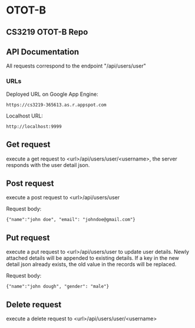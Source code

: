 # OTOT-B
## CS3219 OTOT-B Repo

## API Documentation

All requests correspond to the endpoint "/api/users/user"

### URLs
Deployed URL on Google App Engine: 
    
    https://cs3219-365613.as.r.appspot.com

Localhost URL: 

    http://localhost:9999

## Get request
execute a get request to \<url>/api/users/user/\<username>, the server responds with the user detail json.


## Post request
execute a post request to \<url>/api/users/user

Request body:

    {"name":"john doe", "email": "johndoe@gmail.com"}

## Put request
execute a put request to \<url>/api/users/user to update user details. Newly attached details will be appended to existing details. If a key in the new detail json already exists, the old value in the records will be replaced.

Request body:

    {"name":"john dough", "gender": "male"}

## Delete request
execute a delete request to \<url>/api/users/user/\<username>